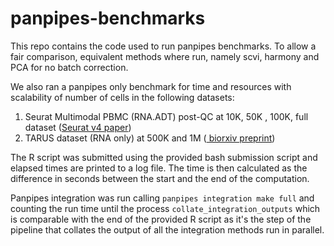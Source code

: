 # panpipes-benchmarks

This repo contains the code used to run panpipes benchmarks. 
To allow a fair comparison, equivalent methods where run, namely scvi, harmony and PCA for no batch correction.

We also ran a panpipes only benchmark for time and resources with scalability of number of cells in the following datasets:
1) Seurat Multimodal PBMC (RNA.ADT) post-QC at 10K, 50K , 100K, full dataset ([Seurat v4 paper](https://doi.org/10.1016/j.cell.2021.04.048))
2) TARUS dataset (RNA only) at 500K and 1M ([ biorxiv preprint](https://doi.org/10.1101/2023.05.05.539635))

The R script was submitted using the provided bash submission script and elapsed times are printed to a log file. The time is then calculated as the difference in seconds between the start and the end of the computation. 


Panpipes integration was run calling
`panpipes integration make full` and counting the run time until the process `collate_integration_outputs` which is comparable with the end of the provided R script as it's the step of the pipeline that collates the output of all the integration methods run in parallel.
